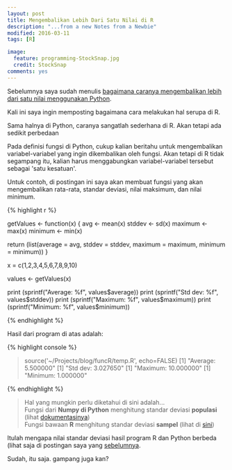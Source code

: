 ```yaml
---
layout: post
title: Mengembalikan Lebih Dari Satu Nilai di R
description: "...from a new Notes from a Newbie"
modified: 2016-03-11
tags: [R]

image:
  feature: programming-StockSnap.jpg
  credit: StockSnap
comments: yes
---
```


Sebelumnya saya sudah menulis [bagaimana caranya mengembalikan lebih dari satu nilai menggunakan  Python](http://mrakelinggar.github.io/python-mengembalikan-lebih-dari-satu-nilai/).

Kali ini saya ingin memposting bagaimana cara melakukan hal serupa di R.

<!--excerpt-->

Sama halnya di Python, caranya sangatlah sederhana di R. Akan tetapi ada sedikit perbedaan

Pada definisi fungsi di Python, cukup kalian beritahu untuk mengembalikan variabel-variabel yang ingin dikembalikan oleh fungsi. Akan tetapi di R tidak segampang itu, kalian harus menggabungkan variabel-variabel tersebut sebagai 'satu kesatuan'.

Untuk contoh, di postingan ini saya akan membuat fungsi yang akan mengembalikan rata-rata, standar deviasi, nilai maksimum, dan nilai minimum.

{% highlight r %}

getValues <- function(x) {
  avg <- mean(x)
  stddev <- sd(x)
  maximum <- max(x)
  minimum <- min(x)

  return (list(average = avg, stddev = stddev, maximum = maximum, minimum = minimum))
}

x = c(1,2,3,4,5,6,7,8,9,10)

values <- getValues(x)

print (sprintf("Average: %f", values$average))
print (sprintf("Std dev: %f", values$stddev))
print (sprintf("Maximum: %f", values$maximum))
print (sprintf("Minimum: %f", values$minimum))

{% endhighlight %}

Hasil dari program di atas adalah:

{% highlight console %}

> source('~/Projects/blog/funcR/temp.R', echo=FALSE)
[1] "Average: 5.500000"
[1] "Std dev: 3.027650"
[1] "Maximum: 10.000000"
[1] "Minimum: 1.000000"

{% endhighlight %}

>Hal yang mungkin perlu diketahui di sini adalah...<br/>Fungsi dari **Numpy di Python** menghitung standar deviasi **populasi** (lihat [dokumentasinya](http://docs.scipy.org/doc/numpy-1.10.0/reference/generated/numpy.std.html))<br/>Fungsi bawaan **R** menghitung standar deviasi **sampel** (lihat di [sini](http://stats.stackexchange.com/questions/25956/what-formula-is-used-for-standard-deviation-in-r))

Itulah mengapa nilai standar deviasi hasil program R dan Python berbeda (lihat saja di postingan saya yang <a href="http://mrakelinggar.github.io/python-mengembalikan-lebih-dari-satu-nilai/">sebelumnya</a>.

Sudah, itu saja. gampang juga kan?
